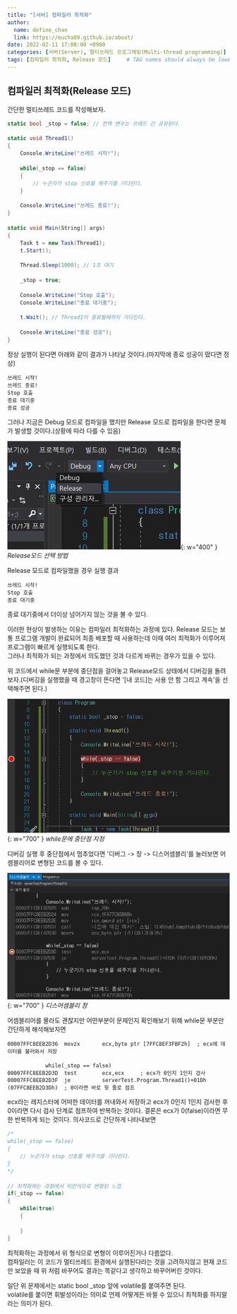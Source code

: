 ```yaml
---
title: "[서버] 컴파일러 최적화"
author:
  name: define_chan
  link: https://eucha09.github.io/about/
date: 2022-02-11 17:08:00 +0900
categories: [서버(Server), 멀티쓰레드 프로그래밍(Multi-thread programming)]
tags: [컴파일러 최적화, Release 모드]     # TAG names should always be lowercase
---
```


## **컴파일러 최적화(Release 모드)**

간단한 멀티쓰레드 코드를 작성해보자.

```c#
static bool _stop = false; // 전역 변수는 쓰레드 간 공유된다.

static void Thread1()
{
    Console.WriteLine("쓰레드 시작!");

    while(_stop == false)
    {
        // 누군가가 stop 신호를 해주기를 기다린다.
    }

    Console.WriteLine("쓰레드 종료!");
}

static void Main(String[] args)
{
    Task t = new Task(Thread1);
    t.Start();

    Thread.Sleep(1000); // 1초 대기

    _stop = true;

    Console.WriteLine("Stop 호출");
    Console.WriteLine("종료 대기중");

    t.Wait(); // Thread1이 종료될때까지 기다린다.

    Console.WriteLine("종료 성공");
}
```

정상 실행이 된다면 아래와 같이 결과가 나타날 것이다.(마지막에 종료 성공이 떴다면 정상)

```console
쓰레드 시작!
쓰레드 종료!
Stop 호출
종료 대기중
종료 성공
```

그러나 지금은 Debug 모드로 컴파일을 했지만 Release 모드로 컴파일을 한다면 문제가 발생할 것이다.(상황에 따라 다를 수 있음)

![Release모드](/assets/img/posts/server/release모드선택.png){: w="400" }
_Release모드 선택 방법_

Release 모드로 컴파일했을 경우 실행 결과

```console
쓰레드 시작!
Stop 호출
종료 대기중
```

종료 대기중에서 더이상 넘어가지 않는 것을 볼 수 있다.

이러한 현상이 발생하는 이유는 컴파일러 최적화하는 과정에 있다.
Release 모드는 보통 프로그램 개발이 완료되어 최종 배포할 때 사용하는데 이때 여러 최적화가 이루어져 프로그램이 빠르게 실행되도록 한다.   
그러나 최적화가 되는 과정에서 의도했던 것과 다르게 바뀌는 경우가 있을 수 있다.

위 코드에서 while문 부분에 중단점을 걸어놓고 Release모드 상태에서 디버깅을 돌려보자.(디버깅을 실행했을 때 경고창이 뜬다면 '[내 코드]는 사용 안 함 그리고 계속'을 선택해주면 된다.)

![Release디버깅](/assets/img/posts/server/release디버깅.png){: w="700" }
_while문에 중단점 지정_

디버깅 실행 후 중단점에서 멈추었다면 '디버그 -> 창 -> 디스어셈블리'를 눌러보면 어셈블리어로 변형된 코드를 볼 수 있다.

![디스어셈블리](/assets/img/posts/server/release디스어셈블리.png){: w="700" }
_디스어셈블리 창_

어셈블리어를 몰라도 괜찮지만 어떤부분이 문제인지 확인해보기 위해 while문 부분만 간단하게 해석해보자면

```console
00007FFC8EEB2D36  movzx       ecx,byte ptr [7FFC8EF3FBF2h]  ; ecx에 데이터를 불러와서 저장

            while(_stop == false)
00007FFC8EEB2D3D  test        ecx,ecx     ; ecx가 0인지 1인지 검사
00007FFC8EEB2D3F  je          serverTest.Program.Thread1()+01Dh (07FFC8EEB2D3Dh)  ; 0이라면 바로 윗 줄로 점프
```

ecx라는 레지스터에 어떠한 데이터를 꺼내와서 저장하고 ecx가 0인지 1인지 검사한 후 0이라면 다시 검사 단계로 점프하여 반복하는 것이다. 결론은 ecx가 0(false)이라면 무한 반복하게 되는 것이다. 의사코드로 간단하게 나타내보면

```c#
/*
while(_stop == false)
{
    // 누군가가 stop 신호를 해주기를 기다린다.
}
*/

// 최적화하는 과정에서 이런식으로 변형된 느낌
if(_stop == false)
{
    while(true)
    {

    }
}
```

최적화하는 과정에서 위 형식으로 변형이 이루어진거나 다름없다.    
컴파일러는 이 코드가 멀티쓰레드 환경에서 실행된다라는 것을 고려하지않고 현재 코드만 보았을 때 위 처럼 바꾸어도 결과는 똑같다고 생각하고 바꾸어버린 것이다.

일단 위 문제에서는 static bool _stop 앞에 volatile를 붙여주면 된다.   
volatile를 붙이면 휘발성이라는 의미로 언제 어떻게든 바뀔 수 있으니 최적화를 하지말라는 의미가 된다.
